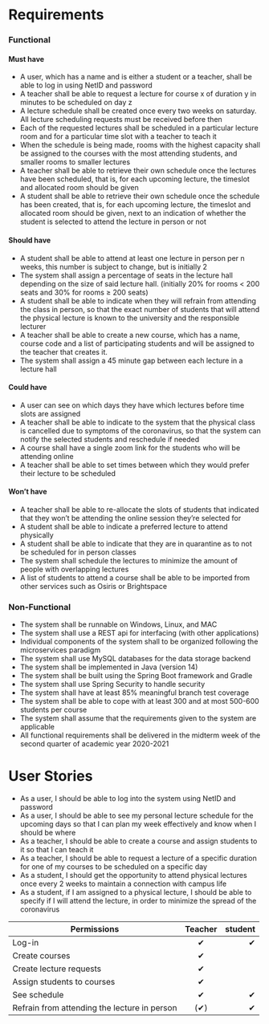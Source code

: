 # Requirements

### Functional 

#### Must have
- A user, which has a name and is either a student or a teacher, shall be able to log in using NetID and password
- A teacher shall be able to request a lecture for course x of duration y in minutes to be scheduled on day z
- A lecture schedule shall be created once every two weeks on saturday. All lecture scheduling requests must be received before then
- Each of the requested lectures shall be scheduled in a particular lecture room and for a particular time slot with a teacher to teach it
- When the schedule is being made, rooms with the highest capacity shall be assigned to the courses with the most attending students, and smaller rooms to smaller lectures
- A teacher shall be able to retrieve their own schedule once the lectures have been scheduled, that is, for each upcoming lecture, the timeslot and allocated room should be given
- A student shall be able to retrieve their own schedule once the schedule has been created, that is, for each upcoming lecture, the timeslot and allocated room should be given, next to an indication of whether the student is selected to attend the lecture in person or not

#### Should have
- A student shall be able to attend at least one lecture in person per n weeks, this number is subject to change, but is initially 2
- The system shall assign a percentage of seats in the lecture hall depending on the size of said lecture hall. (initially 20% for rooms < 200 seats and 30% for rooms ≥ 200 seats)
- A student shall be able to indicate when they will refrain from attending the class in person, so that the exact number of students that will attend the physical lecture is known to the university and the responsible lecturer
- A teacher shall be able to create a new course, which has a name, course code and a list of participating students and will be assigned to the teacher that creates it. 
- The system shall assign a 45 minute gap between each lecture in a lecture hall

#### Could have
- A user can see on which days they have which lectures before time slots are assigned
- A teacher shall be able to indicate to the system that the physical class is cancelled due to symptoms of the coronavirus, so that the system can notify the selected students and reschedule if needed
- A course shall have a single zoom link for the students who will be attending online
- A teacher shall be able to set times between which they would prefer their lecture to be scheduled


#### Won’t have
- A teacher shall be able to re-allocate the slots of students that indicated that they won’t be attending the online session they’re selected for
- A student shall be able to indicate a preferred lecture to attend physically
- A student shall be able to indicate that they are in quarantine as to not be scheduled for in person classes
- The system shall schedule the lectures to minimize the amount of people with overlapping lectures
- A list of students to attend a course shall be able to be imported from other services such as Osiris or Brightspace


### Non-Functional 
- The system shall be runnable on Windows, Linux, and MAC
- The system shall use a REST api for interfacing (with other applications)
- Individual components of the system shall to be organized following the microservices paradigm
- The system shall use MySQL databases for the data storage backend
- The system shall be implemented in Java (version 14)
- The system shall be built using the Spring Boot framework and Gradle
- The system shall use Spring Security to handle security
- The system shall have at least 85% meaningful branch test coverage
- The system shall be able to cope with at least 300 and at most 500-600 students per course
- The system shall assume that the requirements given to the system are applicable
- All functional requirements shall be delivered in the midterm week of the second quarter of academic year 2020-2021


# User Stories
- As a user, I should be able to log into the system using NetID  and password
- As a user, I should be able to see my personal lecture schedule for the upcoming days so that I can plan my week effectively and know when I should be where
- As a teacher, I should be able to create a course and assign students to it so that I can teach it 
- As a teacher,  I should be able to request a lecture of a specific duration for one of my courses to be scheduled on a specific day
- As a student, I should get the opportunity to attend physical lectures once every 2 weeks to maintain a connection with campus life
- As a student, if I am assigned to a physical lecture, I should be able to specify if I will attend the lecture, in order to minimize the spread of the coronavirus

| Permissions                                  | Teacher  | student  |
| -------------------------------------------- |:--------:| --------:|
| Log-in                                       | ✔        | ✔        |
| Create courses                               | ✔        |          |
| Create lecture requests                      | ✔        |          |
| Assign students to courses                   | ✔        |          |
| See schedule                                 | ✔        | ✔        |
| Refrain from attending the lecture in person | (✔)      |    ✔     |

